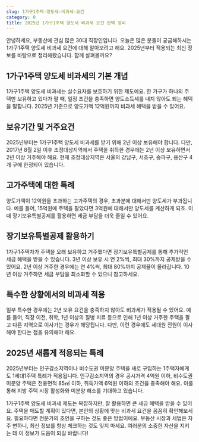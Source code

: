 ```yaml
---
slug: 1가구1주택-양도세-비과세-요건
category: 0
title: 2025년 1가구1주택 양도세 비과세 요건 완벽 정리
---
```


안녕하세요, 부동산에 관심 많은 30대 직장인입니다. 오늘은 많은 분들이 궁금해하시는 1가구1주택 양도세 비과세 요건에 대해 알아보려고 해요. 2025년부터 적용되는 최신 정보를 바탕으로 정리해봤습니다. 함께 살펴볼까요?

## 1가구1주택 양도세 비과세의 기본 개념

1가구1주택 양도세 비과세는 실수요자를 보호하기 위한 제도예요. 한 가구가 하나의 주택만 보유하고 있다가 팔 때, 일정 조건을 충족하면 양도소득세를 내지 않아도 되는 혜택을 말합니다. 2025년 기준으로 양도가액 12억원까지 비과세 혜택을 받을 수 있어요.

## 보유기간 및 거주요건

2025년부터는 1가구1주택 양도세 비과세를 받기 위해 2년 이상 보유해야 합니다. 다만, 2017년 8월 2일 이후 조정대상지역에서 주택을 취득한 경우에는 2년 이상 보유하면서 2년 이상 거주해야 해요. 현재 조정대상지역은 서울의 강남구, 서초구, 송파구, 용산구 4개 구에 한정되어 있습니다.

## 고가주택에 대한 특례

양도가액이 12억원을 초과하는 고가주택의 경우, 초과분에 대해서만 양도세가 부과됩니다. 예를 들어, 15억원에 주택을 팔았다면 3억원에 대해서만 양도세를 계산하게 되죠. 이때 장기보유특별공제를 활용하면 세금 부담을 더욱 줄일 수 있어요.

## 장기보유특별공제 활용하기

1가구1주택자가 주택을 오래 보유하고 거주했다면 장기보유특별공제를 통해 추가적인 세금 혜택을 받을 수 있습니다. 3년 이상 보유 시 연 2%씩, 최대 30%까지 공제받을 수 있어요. 2년 이상 거주한 경우에는 연 4%씩, 최대 80%까지 공제율이 올라갑니다. 10년 이상 거주하면 세금 부담을 최소화할 수 있으니 참고하세요.

## 특수한 상황에서의 비과세 적용

일부 특수한 경우에는 2년 보유 요건을 충족하지 않아도 비과세가 적용될 수 있어요. 예를 들어, 직장 이전, 취학, 1년 이상의 질병 치료 등으로 인해 1년 이상 거주한 주택을 팔고 다른 지역으로 이사가는 경우가 해당됩니다. 다만, 이런 경우에도 세대원 전원이 이사해야 한다는 점을 유의해야 해요.

## 2025년 새롭게 적용되는 특례

2025년부터는 인구감소지역이나 비수도권 미분양 주택을 새로 구입하는 1주택자에게도 1세대1주택 특례가 적용됩니다. 인구감소지역의 경우 공시가격 4억원 이하, 비수도권 미분양 주택은 전용면적 85㎡ 이하, 취득가액 6억원 이하의 조건을 충족해야 해요. 이를 통해 지방 주택 시장 활성화와 미분양 해소를 기대하고 있습니다.

1가구1주택 양도세 비과세 제도는 복잡하지만, 잘 활용하면 큰 세금 혜택을 받을 수 있어요. 주택을 매도할 계획이 있다면, 본인의 상황에 맞는 비과세 요건을 꼼꼼히 확인해보세요. 필요하다면 전문가의 조언을 구하는 것도 좋은 방법이에요. 부동산 시장과 세법은 자주 변하니, 최신 정보를 항상 체크하는 것도 잊지 마세요. 여러분의 소중한 자산을 지키는 데 이 정보가 도움이 되길 바랍니다!